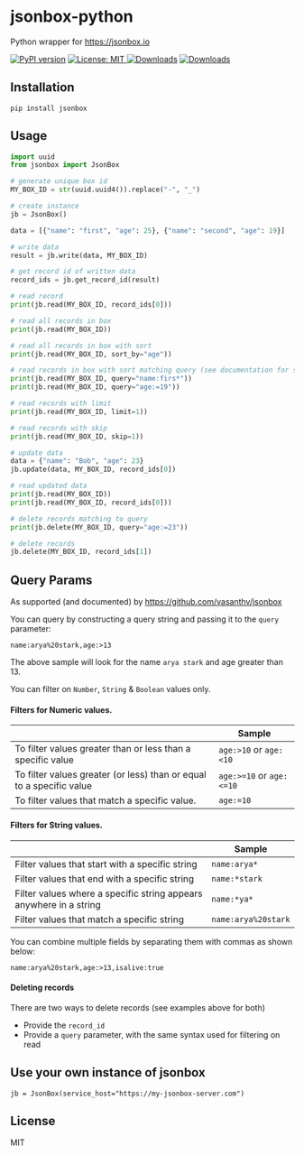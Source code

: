 # jsonbox-python
Python wrapper for https://jsonbox.io

[![PyPI version](https://badge.fury.io/py/jsonbox.svg)](https://badge.fury.io/py/jsonbox)
<a href="https://github.com/harlev/jsonbox-python/blob/master/LICENSE">
    <img alt="License: MIT" src="https://img.shields.io/badge/license-MIT-yellow.svg" target="_blank" />
</a>
[![Downloads](https://pepy.tech/badge/jsonbox)](https://pepy.tech/project/jsonbox)
[![Downloads](https://pepy.tech/badge/jsonbox/month)](https://pepy.tech/project/jsonbox/month)

## Installation
    pip install jsonbox
    
## Usage
```python
import uuid
from jsonbox import JsonBox

# generate unique box id
MY_BOX_ID = str(uuid.uuid4()).replace("-", "_")

# create instance
jb = JsonBox()

data = [{"name": "first", "age": 25}, {"name": "second", "age": 19}]

# write data
result = jb.write(data, MY_BOX_ID)

# get record id of written data
record_ids = jb.get_record_id(result)

# read record
print(jb.read(MY_BOX_ID, record_ids[0]))

# read all records in box
print(jb.read(MY_BOX_ID))

# read all records in box with sort
print(jb.read(MY_BOX_ID, sort_by="age"))

# read records in box with sort matching query (see documentation for syntax)
print(jb.read(MY_BOX_ID, query="name:firs*"))
print(jb.read(MY_BOX_ID, query="age:=19"))

# read records with limit
print(jb.read(MY_BOX_ID, limit=1))

# read records with skip
print(jb.read(MY_BOX_ID, skip=1))

# update data
data = {"name": "Bob", "age": 23}
jb.update(data, MY_BOX_ID, record_ids[0])

# read updated data
print(jb.read(MY_BOX_ID))
print(jb.read(MY_BOX_ID, record_ids[0]))

# delete records matching to query
print(jb.delete(MY_BOX_ID, query="age:=23"))

# delete records
jb.delete(MY_BOX_ID, record_ids[1])
```

## Query Params
As supported (and documented) by https://github.com/vasanthv/jsonbox

You can query by constructing a query string and passing it to the `query` parameter:
```
name:arya%20stark,age:>13
```
The above sample will look for the name `arya stark` and age greater than 13. 

You can filter on `Number`, `String` & `Boolean` values only.

#### Filters for Numeric values.

|                                                                      | Sample                       |
|----------------------------------------------------------------------|------------------------------|
| To filter values greater than or less than a specific value          | `age:>10` or `age:<10`   |
| To filter values greater (or less) than or equal to a specific value | `age:>=10` or `age:<=10` |
| To filter values that match a specific value.                        | `age:=10`                  |

#### Filters for String values.

|                                                                    | Sample              |
|--------------------------------------------------------------------|---------------------|
| Filter values that start with a specific string                    | `name:arya*`      |
| Filter values that end with a specific string                      | `name:*stark`     |
| Filter values where a specific string appears anywhere in a string | `name:*ya*`       |
| Filter values that match a specific string                         | `name:arya%20stark` |

You can combine multiple fields by separating them with commas as shown below:
```
name:arya%20stark,age:>13,isalive:true
```

#### Deleting records
There are two ways to delete records (see examples above for both)
* Provide the `record_id`
* Provide a `query` parameter, with the same syntax used for filtering on read 

## Use your own instance of jsonbox
```
jb = JsonBox(service_host="https://my-jsonbox-server.com")
```


## License
MIT
